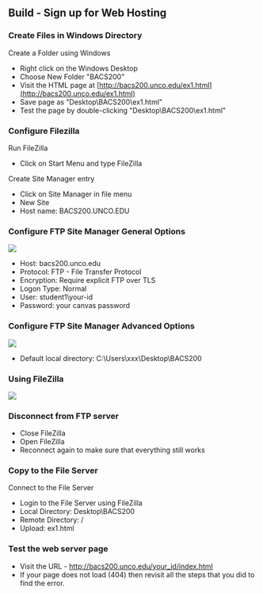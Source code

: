 ## Build - Sign up for Web Hosting

### Create Files in Windows Directory

Create a Folder using Windows

* Right click on the Windows Desktop
* Choose New Folder "BACS200"
* Visit the HTML page at [http://bacs200.unco.edu/ex1.html](http://bacs200.unco.edu/ex1.html)
* Save page as "Desktop\\BACS200\\ex1.html"
* Test the page by double-clicking "Desktop\\BACS200\\ex1.html"


### Configure Filezilla

Run FileZilla

* Click on Start Menu and type FileZilla

Create Site Manager entry

* Click on Site Manager in file menu
* New Site
* Host name: BACS200.UNCO.EDU

### Configure FTP Site Manager General Options

![](img/1-11.png)

* Host: bacs200.unco.edu
* Protocol: FTP - File Transfer Protocol
* Encryption: Require explicit FTP over TLS
* Logon Type: Normal
* User: student1\\your-id
* Password: your canvas password

### Configure FTP Site Manager Advanced Options
![](img/1-10.png)

* Default local directory:  C:\\Users\\xxx\\Desktop\\BACS200

### Using FileZilla

![](img/1-12.png)

### Disconnect from FTP server

* Close FileZilla
* Open FileZilla
* Reconnect again to make sure that everything still works


### Copy to the File Server

Connect to the File Server

* Login to the File Server using FileZilla
* Local Directory: Desktop\\BACS200
* Remote Directory: /
* Upload: ex1.html

### Test the web server page

* Visit the URL - http://bacs200.unco.edu/your_id/index.html
* If your page does not load (404) then revisit all the steps that you did to find the error.

